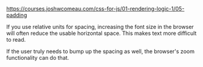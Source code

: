 https://courses.joshwcomeau.com/css-for-js/01-rendering-logic-1/05-padding

If you use relative units for spacing, increasing the font size in the browser will often reduce the usable horizontal space. This makes text more difficult to read.

If the user truly needs to bump up the spacing as well, the browser's zoom functionality can do that.
